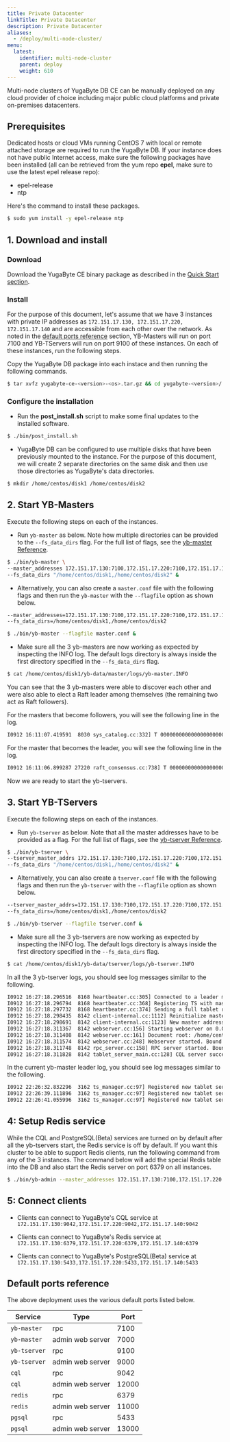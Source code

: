 ```yaml
---
title: Private Datacenter
linkTitle: Private Datacenter
description: Private Datacenter
aliases:
  - /deploy/multi-node-cluster/
menu:
  latest:
    identifier: multi-node-cluster
    parent: deploy
    weight: 610
---
```


Multi-node clusters of YugaByte DB CE can be manually deployed on any cloud provider of choice including major public cloud platforms and private on-premises datacenters.

## Prerequisites

Dedicated hosts or cloud VMs running CentOS 7 with local or remote attached storage are required to run the YugaByte DB. If your instance does not have public Internet access, make sure the following packages have been installed (all can be retrieved from the yum repo **epel**, make sure to use the latest epel release repo):

- epel-release
- ntp

Here's the command to install these packages.

```{.sh .copy .separator-dollar}
$ sudo yum install -y epel-release ntp
```

## 1. Download and install

### Download

Download the YugaByte CE binary package as described in the [Quick Start section](../../quick-start/install/).

### Install
For the purpose of this document, let's assume that we have 3 instances with private IP addresses as `172.151.17.130, 172.151.17.220, 172.151.17.140` and are accessible from each other over the network. As noted in the [default ports reference](#default-ports-reference) section, YB-Masters will run on port 7100 and YB-TServers will run on port 9100 of these instances. On each of these instances, run the following steps.

Copy the YugaByte DB package into each instace and then running the following commands.

```{.sh .copy .separator-dollar}
$ tar xvfz yugabyte-ce-<version>-<os>.tar.gz && cd yugabyte-<version>/
```

### Configure the installation

- Run the **post_install.sh** script to make some final updates to the installed software.


```{.sh .copy .separator-dollar}
$ ./bin/post_install.sh
```

- YugaByte DB can be configured to use multiple disks that have been previously mounted to the instance. For the purpose of this document, we will create 2 separate directories on the same disk and then use those directories as YugaByte's data directories.

```{.sh .copy .separator-dollar}
$ mkdir /home/centos/disk1 /home/centos/disk2
```

## 2. Start YB-Masters

Execute the following steps on each of the instances. 

- Run `yb-master` as below. Note how multiple directories can be provided to the `--fs_data_dirs` flag. For the full list of flags, see the [yb-master Reference](../../admin/yb-master/). 

```{.sh .copy .separator-dollar}
$ ./bin/yb-master \
--master_addresses 172.151.17.130:7100,172.151.17.220:7100,172.151.17.140:7100 \
--fs_data_dirs "/home/centos/disk1,/home/centos/disk2" &
```


- Alternatively, you can also create a `master.conf` file with the following flags and then run the `yb-master` with the `--flagfile` option as shown below.

```{.sh .copy}
--master_addresses=172.151.17.130:7100,172.151.17.220:7100,172.151.17.140:7100
--fs_data_dirs=/home/centos/disk1,/home/centos/disk2 
```

```{.sh .copy .separator-dollar}
$ ./bin/yb-master --flagfile master.conf &
```

- Make sure all the 3 yb-masters are now working as expected by inspecting the INFO log. The default logs directory is always inside the first directory specified in the `--fs_data_dirs` flag.

```{.sh .copy .separator-dollar}
$ cat /home/centos/disk1/yb-data/master/logs/yb-master.INFO
```

You can see that the 3 yb-masters were able to discover each other and were also able to elect a Raft leader among themselves (the remaining two act as Raft followers).

For the masters that become followers, you will see the following line in the log.
```sh
I0912 16:11:07.419591  8030 sys_catalog.cc:332] T 00000000000000000000000000000000 P bc42e1c52ffe4419896a816af48226bc [sys.catalog]: This master's current role is: FOLLOWER
```

For the master that becomes the leader, you will see the following line in the log.
```sh
I0912 16:11:06.899287 27220 raft_consensus.cc:738] T 00000000000000000000000000000000 P 21171528d28446c8ac0b1a3f489e8e4b [term 2 LEADER]: Becoming Leader. State: Replica: 21171528d28446c8ac0b1a3f489e8e4b, State: 1, Role: LEADER
```

Now we are ready to start the yb-tservers.

## 3. Start YB-TServers

Execute the following steps on each of the instances. 

- Run `yb-tserver` as below. Note that all the master addresses have to be provided as a flag. For the full list of flags, see the [yb-tserver Reference](../../admin/yb-tserver/). 

```{.sh .copy .separator-dollar}
$ ./bin/yb-tserver \
--tserver_master_addrs 172.151.17.130:7100,172.151.17.220:7100,172.151.17.140:7100 \
--fs_data_dirs "/home/centos/disk1,/home/centos/disk2" &
```

- Alternatively, you can also create a `tserver.conf` file with the following flags and then run the `yb-tserver` with the `--flagfile` option as shown below.

```{.sh .copy}
--tserver_master_addrs=172.151.17.130:7100,172.151.17.220:7100,172.151.17.140:7100
--fs_data_dirs=/home/centos/disk1,/home/centos/disk2
```

```{.sh .copy .separator-dollar}
$ ./bin/yb-tserver --flagfile tserver.conf &
```

- Make sure all the 3 yb-tservers are now working as expected by inspecting the INFO log. The default logs directory is always inside the first directory specified in the `--fs_data_dirs` flag.

```{.sh .copy .separator-dollar}
$ cat /home/centos/disk1/yb-data/tserver/logs/yb-tserver.INFO
```

In all the 3 yb-tserver logs, you should see log messages similar to the following.

```sh
I0912 16:27:18.296516  8168 heartbeater.cc:305] Connected to a leader master server at 172.151.17.140:7100
I0912 16:27:18.296794  8168 heartbeater.cc:368] Registering TS with master...
I0912 16:27:18.297732  8168 heartbeater.cc:374] Sending a full tablet report to master...
I0912 16:27:18.298435  8142 client-internal.cc:1112] Reinitialize master addresses from file: ../tserver.conf
I0912 16:27:18.298691  8142 client-internal.cc:1123] New master addresses: 172.151.17.130:7100,172.151.17.220:7100,172.151.17.140:7100
I0912 16:27:18.311367  8142 webserver.cc:156] Starting webserver on 0.0.0.0:12000
I0912 16:27:18.311408  8142 webserver.cc:161] Document root: /home/centos/yugabyte/www
I0912 16:27:18.311574  8142 webserver.cc:248] Webserver started. Bound to: http://0.0.0.0:12000/
I0912 16:27:18.311748  8142 rpc_server.cc:158] RPC server started. Bound to: 0.0.0.0:9042
I0912 16:27:18.311828  8142 tablet_server_main.cc:128] CQL server successfully started
```

In the current yb-master leader log, you should see log messages similar to the following.

```sh
I0912 22:26:32.832296  3162 ts_manager.cc:97] Registered new tablet server { permanent_uuid: "766ec935738f4ae89e5ff3ae26c66651" instance_seqno: 1505255192814357 } with Master
I0912 22:26:39.111896  3162 ts_manager.cc:97] Registered new tablet server { permanent_uuid: "9de074ac78a0440c8fb6899e0219466f" instance_seqno: 1505255199069498 } with Master
I0912 22:26:41.055996  3162 ts_manager.cc:97] Registered new tablet server { permanent_uuid: "60042249ad9e45b5a5d90f10fc2320dc" instance_seqno: 1505255201010923 } with Master
```

## 4: Setup Redis service

While the CQL and PostgreSQL(Beta) services are turned on by default after all the yb-tservers start, the Redis service is off by default. If you want this cluster to be able to support Redis clients, run the following command from any of the 3 instances. The command below will add the special Redis table into the DB and also start the Redis server on port 6379 on all instances.

```{.sh .copy .separator-dollar}
$ ./bin/yb-admin --master_addresses 172.151.17.130:7100,172.151.17.220:7100,172.151.17.140:7100 setup_redis_table
```

## 5: Connect clients

- Clients can connect to YugaByte's CQL service at `172.151.17.130:9042,172.151.17.220:9042,172.151.17.140:9042`

- Clients can connect to YugaByte's Redis service at  `172.151.17.130:6379,172.151.17.220:6379,172.151.17.140:6379`

- Clients can connect to YugaByte's PostgreSQL(Beta) service at  `172.151.17.130:5433,172.151.17.220:5433,172.151.17.140:5433`

## Default ports reference

The above deployment uses the various default ports listed below. 

Service | Type | Port 
--------|------| -------
`yb-master` | rpc | 7100
`yb-master` | admin web server | 7000
`yb-tserver` | rpc | 9100
`yb-tserver` | admin web server | 9000
`cql` | rpc | 9042
`cql` | admin web server | 12000
`redis` | rpc | 6379
`redis` | admin web server | 11000
`pgsql` | rpc | 5433
`pgsql` | admin web server | 13000
